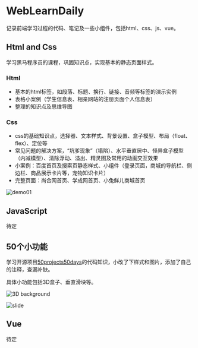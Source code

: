 # WebLearnDaily

记录前端学习过程的代码、笔记及一些小组件，包括html、css、js、vue。

## Html and Css

学习黑马程序员的课程，巩固知识点，实现基本的静态页面样式。

### Html

- 基本的html标签，如段落、标题、换行、链接、音频等标签的演示实例
- 表格小案例（学生信息表、相亲网站的注册页面个人信息表）
- 整理的知识点及思维导图

### Css

- css的基础知识点，选择器、文本样式、背景设置、盒子模型、布局（float、flex）、定位等
- 常见问题的解决方案，“坑爹现象”（塌陷）、水平垂直居中、怪异盒子模型（内减模型）、清除浮动、溢出、精灵图及常用的动画交互效果
- 小案例：百度首页及搜索页静态样式、小组件（登录页面，商城的导航栏、侧边栏、商品展示卡片等，宠物知识卡片）
- 完整页面：尚合网首页、学成网首页、小兔鲜儿商城首页

![demo01](https://vip2.loli.io/2022/05/16/Miu2SngCreadLJR.jpg)

## JavaScript

待定

## 50个小功能

学习开源项目<a href="https://github.com/bradtraversy/50projects50days">50projects50days</a>的代码知识，小改了下样式和图片，添加了自己的注释，查漏补缺。

具体小功能包括3D盒子、垂直滑块等。

![3D background](https://vip1.loli.io/2022/05/16/IELQcGkfjWa6pv5.jpg)



![slide](https://vip2.loli.io/2022/05/16/bYFucTP1r4jyadt.jpg)

## Vue

待定

